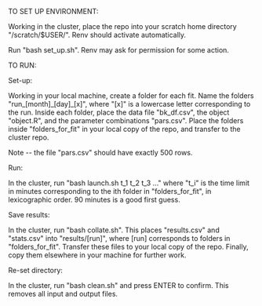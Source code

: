 TO SET UP ENVIRONMENT:

Working in the cluster, place the repo into your scratch home directory "/scratch/$USER/". Renv should activate automatically.

Run "bash set_up.sh". Renv may ask for permission for some action.

TO RUN:

Set-up:

Working in your local machine, create a folder for each fit. Name the folders "run_[month]\_[day]\_[x]", where "[x]" is a lowercase letter corresponding to the run.
Inside each folder, place the data file "bk_df.csv", the object "object.R", and the parameter combinations "pars.csv".
Place the folders inside "folders_for_fit" in your local copy of the repo, and transfer to the cluster repo.

Note -- the file "pars.csv" should have exactly 500 rows.

Run:

In the cluster, run "bash launch.sh t\_1 t\_2 t\_3 ..." where "t\_i" is the time limit in minutes corresponding to the ith folder in "folders_for_fit", in lexicographic order. 90 minutes is a good first guess.

Save results:

In the cluster, run "bash collate.sh". This places "results.csv" and "stats.csv" into "results/[run]", where [run] corresponds to folders in "folders_for_fit".
Transfer these files to your local copy of the repo. Finally, copy them elsewhere in your machine for further work.

Re-set directory:

In the cluster, run "bash clean.sh" and press ENTER to confirm. This removes all input and output files.
